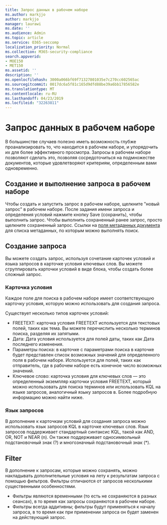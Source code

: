 ```yaml
---
title: Запрос данных в рабочем наборе
ms.author: markjjo
author: markjjo
manager: laurawi
ms.date: ''
ms.audience: Admin
ms.topic: article
ms.service: O365-seccomp
localization_priority: Normal
ms.collection: M365-security-compliance
search.appverid:
- MOE150
- MET150
ms.assetid: ''
description: ''
ms.openlocfilehash: 3000a066bf69f71327801035e7c270cc602565ac
ms.sourcegitcommit: 0017dc6a5f81c165d9dfd88be39a6bb17856582e
ms.translationtype: MT
ms.contentlocale: ru-RU
ms.lasthandoff: 04/23/2019
ms.locfileid: "32263811"
---
```

# <a name="query-the-data-in-a-working-set"></a>Запрос данных в рабочем наборе

В большинстве случаев полезно иметь возможность глубже проанализировать то, что находится в рабочем наборе, и упорядочить их для более эффективного просмотра. Запросы в рабочем наборе позволяют сделать это, позволяя сосредоточиться на подмножестве документов, которые удовлетворяют критериям, определенным вами одновременно.

## <a name="creating-and-running-a-query-within-a-working-set"></a>Создание и выполнение запроса в рабочем наборе

Чтобы создать и запустить запрос в рабочем наборе, щелкните "новый запрос" в рабочем наборе. После задания имени запроса и определения условий нажмите кнопку Save (сохранить), чтобы выполнить запрос. Чтобы выполнить сохраненный ранее запрос, просто щелкните сохраненный запрос. Ссылки на [поля метаданных документа](document-metadata-fields.md) для списка метаданных, по которым можно выполнять поиск.

## <a name="building-your-query"></a>Создание запроса

Вы можете создать запрос, используя сочетание карточек условий и языка запросов в карточке условия ключевых слов. Вы можете сгруппировать карточки условий в виде блока, чтобы создать более сложный запрос.

### <a name="condition-card"></a>Карточка условия

Каждое поле для поиска в рабочем наборе имеет соответствующую карточку условия, которую можно использовать для создания запроса.

Существует несколько типов карточек условий:
- FREETEXT: карточка условия FREETEXT используется для текстовых полей, таких как тема. Вы можете перечислить несколько терминов поиска, разделяя их запятыми.
- Дата: Дата условия используется для полей даты, таких как Дата последнего изменения.
- Параметры поиска: в карточке с параметрами поиска в карточке будет представлен список возможных значений для определенного поля в рабочем наборе. Используется для полей, таких как отправитель, где в рабочем наборе есть конечное число возможных значений.
- Ключевое слово: карточка условия для ключевых слов — это определенный экземпляр карточки условия FREETEXT, который можно использовать для поиска терминов или использовать KQL на языке запросов, аналогичный языку запросов в. Более подробную информацию можно найти ниже.

### <a name="query-language"></a>Язык запросов

В дополнение к карточкам условий для создания запроса можно использовать язык запросов KQL в карточке ключевых слов. Язык запросов поддерживает стандартный синтаксис KQL, такой как AND, OR, NOT и NEAR (n). Он также поддерживает односимвольный подстановочный знак (?) и многозначный подстановочный знак (*).

## <a name="filter"></a>Filter

В дополнение к запросам, которые можно сохранять, можно накладывать дополнительные условия на лету к результатам запроса с помощью фильтров. Фильтры отличаются от запросов несколькими существенными особенностями.
- Фильтры являются временными (то есть не сохраняются в разных сеансах), в то время как запросы сохраняются в рабочем наборе.
- Фильтры всегда аддитивны; фильтры будут применяться к началу запроса, в то время как при применении запроса он будет заменен на действующий запрос.